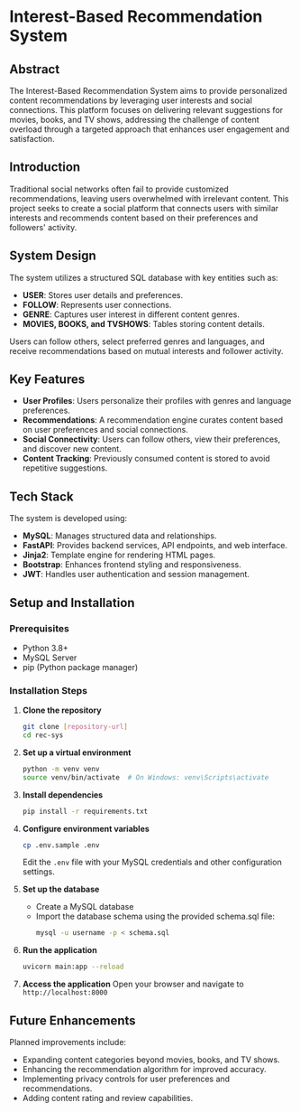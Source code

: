 # Interest-Based Recommendation System

## Abstract

The Interest-Based Recommendation System aims to provide personalized content recommendations by leveraging user interests and social connections. This platform focuses on delivering relevant suggestions for movies, books, and TV shows, addressing the challenge of content overload through a targeted approach that enhances user engagement and satisfaction.

## Introduction

Traditional social networks often fail to provide customized recommendations, leaving users overwhelmed with irrelevant content. This project seeks to create a social platform that connects users with similar interests and recommends content based on their preferences and followers' activity.

## System Design

The system utilizes a structured SQL database with key entities such as:

- **USER**: Stores user details and preferences.
- **FOLLOW**: Represents user connections.
- **GENRE**: Captures user interest in different content genres.
- **MOVIES, BOOKS, and TVSHOWS**: Tables storing content details.

Users can follow others, select preferred genres and languages, and receive recommendations based on mutual interests and follower activity.

## Key Features

- **User Profiles**: Users personalize their profiles with genres and language preferences.
- **Recommendations**: A recommendation engine curates content based on user preferences and social connections.
- **Social Connectivity**: Users can follow others, view their preferences, and discover new content.
- **Content Tracking**: Previously consumed content is stored to avoid repetitive suggestions.

## Tech Stack

The system is developed using:

- **MySQL**: Manages structured data and relationships.
- **FastAPI**: Provides backend services, API endpoints, and web interface.
- **Jinja2**: Template engine for rendering HTML pages.
- **Bootstrap**: Enhances frontend styling and responsiveness.
- **JWT**: Handles user authentication and session management.

## Setup and Installation

### Prerequisites

- Python 3.8+
- MySQL Server
- pip (Python package manager)

### Installation Steps

1. **Clone the repository**

   ```bash
   git clone [repository-url]
   cd rec-sys
   ```

2. **Set up a virtual environment**

   ```bash
   python -m venv venv
   source venv/bin/activate  # On Windows: venv\Scripts\activate
   ```

3. **Install dependencies**

   ```bash
   pip install -r requirements.txt
   ```

4. **Configure environment variables**

   ```bash
   cp .env.sample .env
   ```

   Edit the `.env` file with your MySQL credentials and other configuration settings.

5. **Set up the database**

   - Create a MySQL database
   - Import the database schema using the provided schema.sql file:
     ```bash
     mysql -u username -p < schema.sql
     ```

6. **Run the application**

   ```bash
   uvicorn main:app --reload
   ```

7. **Access the application**
   Open your browser and navigate to `http://localhost:8000`

## Future Enhancements

Planned improvements include:

- Expanding content categories beyond movies, books, and TV shows.
- Enhancing the recommendation algorithm for improved accuracy.
- Implementing privacy controls for user preferences and recommendations.
- Adding content rating and review capabilities.
